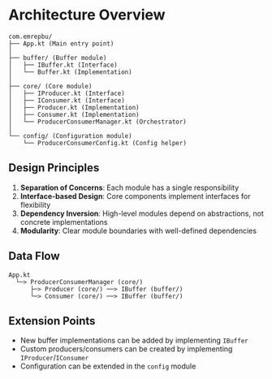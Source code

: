 # Architecture Overview

```
com.emrepbu/
├── App.kt (Main entry point)
│
├── buffer/ (Buffer module)
│   ├── IBuffer.kt (Interface)
│   └── Buffer.kt (Implementation)
│
├── core/ (Core module)
│   ├── IProducer.kt (Interface)
│   ├── IConsumer.kt (Interface)
│   ├── Producer.kt (Implementation)
│   ├── Consumer.kt (Implementation)
│   └── ProducerConsumerManager.kt (Orchestrator)
│
└── config/ (Configuration module)
    └── ProducerConsumerConfig.kt (Config helper)
```

## Design Principles

1. **Separation of Concerns**: Each module has a single responsibility
2. **Interface-based Design**: Core components implement interfaces for flexibility
3. **Dependency Inversion**: High-level modules depend on abstractions, not concrete implementations
4. **Modularity**: Clear module boundaries with well-defined dependencies

## Data Flow

```
App.kt
  └─> ProducerConsumerManager (core/)
      ├─> Producer (core/) ──> IBuffer (buffer/)
      └─> Consumer (core/) ──> IBuffer (buffer/)
```

## Extension Points

- New buffer implementations can be added by implementing `IBuffer`
- Custom producers/consumers can be created by implementing `IProducer`/`IConsumer`
- Configuration can be extended in the `config` module